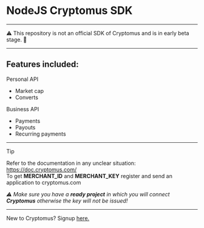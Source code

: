 # NodeJS Cryptomus SDK
---

⚠️ This repository is not an official SDK of Cryptomus and is in early beta stage. 🚨

---

## Features included:
Personal API
* Market cap
* Converts

Business API
* Payments
* Payouts
* Recurring payments


---

> [!TIP]
> Refer to the documentation in any unclear situation: https://doc.cryptomus.com/ \
> To get **MERCHANT_ID** and **MERCHANT_KEY** register and send an application to cryptomus.com
> 
> _⚠ Make sure you have a **ready project** in which you will connect **Cryptomus** otherwise the key will not be issued!_

---

New to Cryptomus? Signup [here.](https://app.cryptomus.com/signup?ref=nk5Yow)
